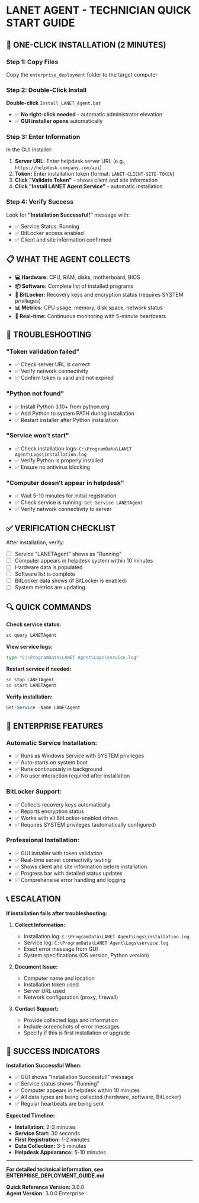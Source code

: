 # LANET AGENT - TECHNICIAN QUICK START GUIDE

## 🚀 ONE-CLICK INSTALLATION (2 MINUTES)

### **Step 1: Copy Files**
Copy the `enterprise_deployment` folder to the target computer

### **Step 2: Double-Click Install**
**Double-click** `Install_LANET_Agent.bat`
- ✅ **No right-click needed** - automatic administrator elevation
- ✅ **GUI installer opens** automatically

### **Step 3: Enter Information**
In the GUI installer:
1. **Server URL:** Enter helpdesk server URL (e.g., `https://helpdesk.company.com/api`)
2. **Token:** Enter installation token (format: `LANET-CLIENT-SITE-TOKEN`)
3. **Click "Validate Token"** - shows client and site information
4. **Click "Install LANET Agent Service"** - automatic installation

### **Step 4: Verify Success**
Look for **"Installation Successful!"** message with:
- ✅ Service Status: Running
- ✅ BitLocker access enabled
- ✅ Client and site information confirmed

## 📋 WHAT THE AGENT COLLECTS

- **💻 Hardware:** CPU, RAM, disks, motherboard, BIOS
- **📦 Software:** Complete list of installed programs
- **🔐 BitLocker:** Recovery keys and encryption status (requires SYSTEM privileges)
- **📊 Metrics:** CPU usage, memory, disk space, network status
- **🔄 Real-time:** Continuous monitoring with 5-minute heartbeats

## 🔧 TROUBLESHOOTING

### **"Token validation failed"**
- ✅ Check server URL is correct
- ✅ Verify network connectivity
- ✅ Confirm token is valid and not expired

### **"Python not found"**
- ✅ Install Python 3.10+ from python.org
- ✅ Add Python to system PATH during installation
- ✅ Restart installer after Python installation

### **"Service won't start"**
- ✅ Check installation logs: `C:\ProgramData\LANET Agent\Logs\installation.log`
- ✅ Verify Python is properly installed
- ✅ Ensure no antivirus blocking

### **"Computer doesn't appear in helpdesk"**
- ✅ Wait 5-10 minutes for initial registration
- ✅ Check service is running: `Get-Service LANETAgent`
- ✅ Verify network connectivity to server

## ✅ VERIFICATION CHECKLIST

After installation, verify:

- [ ] Service "LANETAgent" shows as "Running"
- [ ] Computer appears in helpdesk system within 10 minutes
- [ ] Hardware data is populated
- [ ] Software list is complete
- [ ] BitLocker data shows (if BitLocker is enabled)
- [ ] System metrics are updating

## 🔍 QUICK COMMANDS

**Check service status:**
```cmd
sc query LANETAgent
```

**View service logs:**
```cmd
type "C:\ProgramData\LANET Agent\Logs\service.log"
```

**Restart service if needed:**
```cmd
sc stop LANETAgent
sc start LANETAgent
```

**Verify installation:**
```powershell
Get-Service -Name LANETAgent
```

## 🏢 ENTERPRISE FEATURES

### **Automatic Service Installation:**
- ✅ Runs as Windows Service with SYSTEM privileges
- ✅ Auto-starts on system boot
- ✅ Runs continuously in background
- ✅ No user interaction required after installation

### **BitLocker Support:**
- ✅ Collects recovery keys automatically
- ✅ Reports encryption status
- ✅ Works with all BitLocker-enabled drives
- ✅ Requires SYSTEM privileges (automatically configured)

### **Professional Installation:**
- ✅ GUI installer with token validation
- ✅ Real-time server connectivity testing
- ✅ Shows client and site information before installation
- ✅ Progress bar with detailed status updates
- ✅ Comprehensive error handling and logging

## 📞 ESCALATION

**If installation fails after troubleshooting:**

1. **Collect Information:**
   - Installation log: `C:\ProgramData\LANET Agent\Logs\installation.log`
   - Service log: `C:\ProgramData\LANET Agent\Logs\service.log`
   - Exact error message from GUI
   - System specifications (OS version, Python version)

2. **Document Issue:**
   - Computer name and location
   - Installation token used
   - Server URL used
   - Network configuration (proxy, firewall)

3. **Contact Support:**
   - Provide collected logs and information
   - Include screenshots of error messages
   - Specify if this is first installation or upgrade

## 🎯 SUCCESS INDICATORS

**Installation Successful When:**
- ✅ GUI shows "Installation Successful!" message
- ✅ Service status shows "Running"
- ✅ Computer appears in helpdesk within 10 minutes
- ✅ All data types are being collected (hardware, software, BitLocker)
- ✅ Regular heartbeats are being sent

**Expected Timeline:**
- **Installation:** 2-3 minutes
- **Service Start:** 30 seconds
- **First Registration:** 1-2 minutes
- **Data Collection:** 3-5 minutes
- **Helpdesk Appearance:** 5-10 minutes

---

**For detailed technical information, see ENTERPRISE_DEPLOYMENT_GUIDE.md**

**Quick Reference Version:** 3.0.0  
**Agent Version:** 3.0.0 Enterprise
